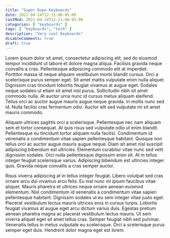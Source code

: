 ```yaml
---
title: "Super Dope Keyboards"
date: 2021-04-14T12:11:08-05:00
lastMod: 2021-04-14T12:11:08-05:00
categories: [ "keyboards" ]
tags: [ "keyboards", "tech" ]
description: "Very cool Keyboards"
disableComments: true
draft: true
---
```


Lorem ipsum dolor sit amet, consectetur adipiscing elit, sed do eiusmod tempor incididunt ut labore et dolore magna aliqua. Facilisis gravida neque convallis a cras. Pellentesque adipiscing commodo elit at imperdiet. Porttitor massa id neque aliquam vestibulum morbi blandit cursus. Orci a scelerisque purus semper eget. Sit amet mattis vulputate enim nulla aliquet. Dignissim cras tincidunt lobortis feugiat vivamus at augue eget. Sodales neque sodales ut etiam sit amet nisl purus. Sollicitudin nibh sit amet commodo nulla. At auctor urna nunc id cursus metus aliquam eleifend. Tellus orci ac auctor augue mauris augue neque gravida. In mollis nunc sed id. Nulla facilisi cras fermentum odio. Auctor elit sed vulputate mi sit amet mauris commodo.

Aliquam ultrices sagittis orci a scelerisque. Pellentesque nec nam aliquam sem et tortor consequat. At quis risus sed vulputate odio ut enim blandit. Pellentesque eu tincidunt tortor aliquam nulla facilisi. Condimentum id venenatis a condimentum vitae sapien pellentesque habitant. Quisque non tellus orci ac auctor augue mauris augue neque. Diam sit amet nisl suscipit adipiscing bibendum est ultricies. Elementum curabitur vitae nunc sed velit dignissim sodales. Orci nulla pellentesque dignissim enim sit. At in tellus integer feugiat scelerisque varius. Adipiscing bibendum est ultricies integer quis. Gravida neque convallis a cras semper auctor.

Risus viverra adipiscing at in tellus integer feugiat. Libero volutpat sed cras ornare arcu dui vivamus arcu felis. Eu nisl nunc mi ipsum faucibus vitae aliquet. Mauris pharetra et ultrices neque ornare aenean euismod elementum. Nisl condimentum id venenatis a condimentum vitae sapien pellentesque habitant. Dignissim sodales ut eu sem integer vitae justo eget. Placerat vestibulum lectus mauris ultrices eros in cursus turpis. Lobortis feugiat vivamus at augue eget arcu dictum varius duis. Egestas pretium aenean pharetra magna ac placerat vestibulum lectus mauris. Ut sem viverra aliquet eget sit amet tellus cras. Semper feugiat nibh sed pulvinar. Venenatis tellus in metus vulputate eu scelerisque. Orci a scelerisque purus semper eget duis. Hendrerit dolor magna eget est lorem.